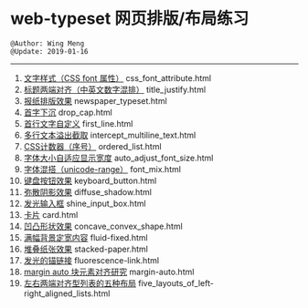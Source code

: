 # web-typeset 网页排版/布局练习
    @Author: Wing Meng
    @Update: 2019-01-16
---
1. [文字样式（CSS font 属性）](https://wingmeng.github.io/web-typeset/pages/css_font_attribute.html) css_font_attribute.html
1. [标题两端对齐（中英文数字混排）](https://wingmeng.github.io/web-typeset/pages/title_justify.html?20180328) title_justify.html
1. [报纸排版效果](https://wingmeng.github.io/web-typeset/pages/newspaper_typeset.html) newspaper_typeset.html
1. [首字下沉](https://wingmeng.github.io/web-typeset/pages/drop_cap.html) drop_cap.html
1. [首行文字自定义](https://wingmeng.github.io/web-typeset/pages/first_line.html) first_line.html
1. [多行文本溢出截取](https://wingmeng.github.io/web-typeset/pages/intercept_multiline_text.html) intercept_multiline_text.html
1. [CSS计数器（序号）](https://wingmeng.github.io/web-typeset/pages/ordered_list.html) ordered_list.html
1. [字体大小自适应显示宽度](https://wingmeng.github.io/web-typeset/pages/auto_adjust_font_size.html) auto_adjust_font_size.html
1. [字体混搭（unicode-range）](https://wingmeng.github.io/web-typeset/pages/font_mix.html) font_mix.html
1. [键盘按钮效果](https://wingmeng.github.io/web-typeset/pages/keyboard_button.html) keyboard_button.html
1. [弥散阴影效果](https://wingmeng.github.io/web-typeset/pages/diffuse_shadow.html) diffuse_shadow.html
1. [发光输入框](https://wingmeng.github.io/web-typeset/pages/shine_input_box.html) shine_input_box.html
1. [卡片](https://wingmeng.github.io/web-typeset/pages/card.html) card.html
1. [凹凸形状效果](https://wingmeng.github.io/web-typeset/pages/concave_convex_shape.html) concave_convex_shape.html
1. [满幅背景定宽内容](https://wingmeng.github.io/web-typeset/pages/fluid-fixed.html) fluid-fixed.html
1. [堆叠纸张效果](https://wingmeng.github.io/web-typeset/pages/stacked-paper.html) stacked-paper.html
1. [发光的锚链接](https://wingmeng.github.io/web-typeset/pages/fluorescence-link.html) fluorescence-link.html
1. [margin auto 块元素对齐研究](https://wingmeng.github.io/web-typeset/pages/margin-auto.html) margin-auto.html
1. [左右两端对齐型列表的五种布局](https://wingmeng.github.io/web-typeset/pages/five_layouts_of_left-right_aligned_lists.html) five_layouts_of_left-right_aligned_lists.html
